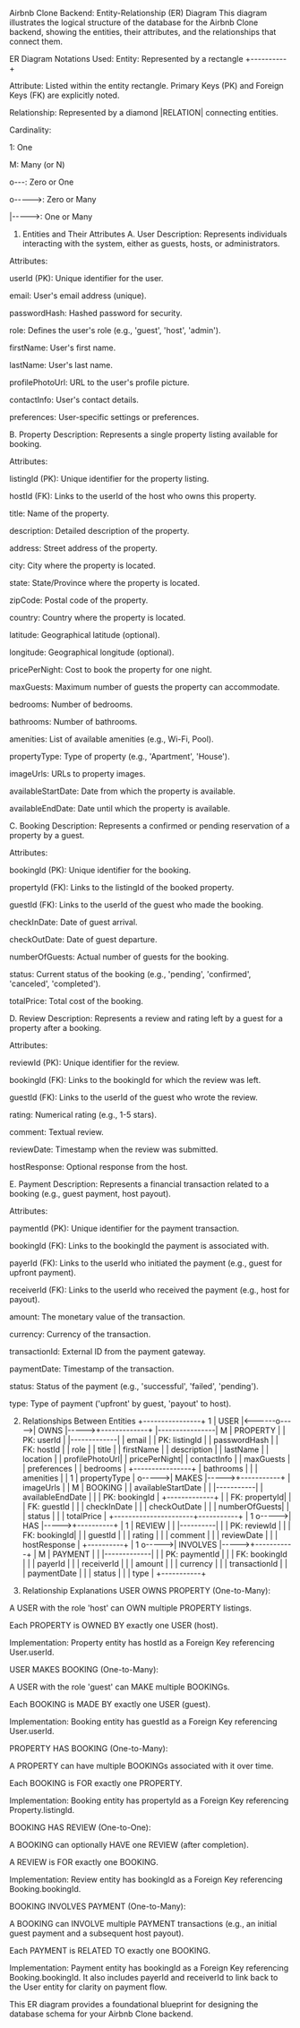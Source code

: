 Airbnb Clone Backend: Entity-Relationship (ER) Diagram
This diagram illustrates the logical structure of the database for the Airbnb Clone backend, showing the entities, their attributes, and the relationships that connect them.

ER Diagram Notations Used:
Entity: Represented by a rectangle +----------+

Attribute: Listed within the entity rectangle. Primary Keys (PK) and Foreign Keys (FK) are explicitly noted.

Relationship: Represented by a diamond |RELATION| connecting entities.

Cardinality:

1: One

M: Many (or N)

o---: Zero or One

o----->: Zero or Many

|----->: One or Many

1. Entities and Their Attributes
A. User
Description: Represents individuals interacting with the system, either as guests, hosts, or administrators.

Attributes:

userId (PK): Unique identifier for the user.

email: User's email address (unique).

passwordHash: Hashed password for security.

role: Defines the user's role (e.g., 'guest', 'host', 'admin').

firstName: User's first name.

lastName: User's last name.

profilePhotoUrl: URL to the user's profile picture.

contactInfo: User's contact details.

preferences: User-specific settings or preferences.

B. Property
Description: Represents a single property listing available for booking.

Attributes:

listingId (PK): Unique identifier for the property listing.

hostId (FK): Links to the userId of the host who owns this property.

title: Name of the property.

description: Detailed description of the property.

address: Street address of the property.

city: City where the property is located.

state: State/Province where the property is located.

zipCode: Postal code of the property.

country: Country where the property is located.

latitude: Geographical latitude (optional).

longitude: Geographical longitude (optional).

pricePerNight: Cost to book the property for one night.

maxGuests: Maximum number of guests the property can accommodate.

bedrooms: Number of bedrooms.

bathrooms: Number of bathrooms.

amenities: List of available amenities (e.g., Wi-Fi, Pool).

propertyType: Type of property (e.g., 'Apartment', 'House').

imageUrls: URLs to property images.

availableStartDate: Date from which the property is available.

availableEndDate: Date until which the property is available.

C. Booking
Description: Represents a confirmed or pending reservation of a property by a guest.

Attributes:

bookingId (PK): Unique identifier for the booking.

propertyId (FK): Links to the listingId of the booked property.

guestId (FK): Links to the userId of the guest who made the booking.

checkInDate: Date of guest arrival.

checkOutDate: Date of guest departure.

numberOfGuests: Actual number of guests for the booking.

status: Current status of the booking (e.g., 'pending', 'confirmed', 'canceled', 'completed').

totalPrice: Total cost of the booking.

D. Review
Description: Represents a review and rating left by a guest for a property after a booking.

Attributes:

reviewId (PK): Unique identifier for the review.

bookingId (FK): Links to the bookingId for which the review was left.

guestId (FK): Links to the userId of the guest who wrote the review.

rating: Numerical rating (e.g., 1-5 stars).

comment: Textual review.

reviewDate: Timestamp when the review was submitted.

hostResponse: Optional response from the host.

E. Payment
Description: Represents a financial transaction related to a booking (e.g., guest payment, host payout).

Attributes:

paymentId (PK): Unique identifier for the payment transaction.

bookingId (FK): Links to the bookingId the payment is associated with.

payerId (FK): Links to the userId who initiated the payment (e.g., guest for upfront payment).

receiverId (FK): Links to the userId who received the payment (e.g., host for payout).

amount: The monetary value of the transaction.

currency: Currency of the transaction.

transactionId: External ID from the payment gateway.

paymentDate: Timestamp of the transaction.

status: Status of the payment (e.g., 'successful', 'failed', 'pending').

type: Type of payment ('upfront' by guest, 'payout' to host).

2. Relationships Between Entities
+----------------+       1
|      USER      |<------o----->| OWNS |----->+-------------+
|----------------|             M              |   PROPERTY  |
| PK: userId     |                            |-------------|
| email          |                            | PK: listingId |
| passwordHash   |                            | FK: hostId   |
| role           |                            | title        |
| firstName      |                            | description  |
| lastName       |                            | location     |
| profilePhotoUrl|                            | pricePerNight|
| contactInfo    |                            | maxGuests    |
| preferences    |                            | bedrooms     |
+----------------+                            | bathrooms    |
       |                                      | amenities    |
       | 1                                    | propertyType |
       o----->| MAKES |----->+-----------+   | imageUrls    |
       |             M        |  BOOKING  |   | availableStartDate |
       |                      |-----------|   | availableEndDate   |
       |                      | PK: bookingId | +-------------+
       |                      | FK: propertyId|
       |                      | FK: guestId   |
       |                      | checkInDate   |
       |                      | checkOutDate  |
       |                      | numberOfGuests|
       |                      | status        |
       |                      | totalPrice    |
       +----------------------+-----------+
                              | 1
                              o----->| HAS |----->+----------+
                              | 1              |  REVIEW  |
                              |                |----------|
                              |                | PK: reviewId |
                              |                | FK: bookingId|
                              |                | guestId      |
                              |                | rating       |
                              |                | comment      |
                              |                | reviewDate   |
                              |                | hostResponse |
                              +----------+
                              | 1
                              o----->| INVOLVES |----->+-----------+
                              | M                   |   PAYMENT   |
                              |                     |-------------|
                              |                     | PK: paymentId |
                              |                     | FK: bookingId |
                              |                     | payerId       |
                              |                     | receiverId    |
                              |                     | amount        |
                              |                     | currency      |
                              |                     | transactionId |
                              |                     | paymentDate   |
                              |                     | status        |
                              |                     | type          |
                              +-----------+

3. Relationship Explanations
USER OWNS PROPERTY (One-to-Many):

A USER with the role 'host' can OWN multiple PROPERTY listings.

Each PROPERTY is OWNED BY exactly one USER (host).

Implementation: Property entity has hostId as a Foreign Key referencing User.userId.

USER MAKES BOOKING (One-to-Many):

A USER with the role 'guest' can MAKE multiple BOOKINGs.

Each BOOKING is MADE BY exactly one USER (guest).

Implementation: Booking entity has guestId as a Foreign Key referencing User.userId.

PROPERTY HAS BOOKING (One-to-Many):

A PROPERTY can have multiple BOOKINGs associated with it over time.

Each BOOKING is FOR exactly one PROPERTY.

Implementation: Booking entity has propertyId as a Foreign Key referencing Property.listingId.

BOOKING HAS REVIEW (One-to-One):

A BOOKING can optionally HAVE one REVIEW (after completion).

A REVIEW is FOR exactly one BOOKING.

Implementation: Review entity has bookingId as a Foreign Key referencing Booking.bookingId.

BOOKING INVOLVES PAYMENT (One-to-Many):

A BOOKING can INVOLVE multiple PAYMENT transactions (e.g., an initial guest payment and a subsequent host payout).

Each PAYMENT is RELATED TO exactly one BOOKING.

Implementation: Payment entity has bookingId as a Foreign Key referencing Booking.bookingId. It also includes payerId and receiverId to link back to the User entity for clarity on payment flow.

This ER diagram provides a foundational blueprint for designing the database schema for your Airbnb Clone backend.
